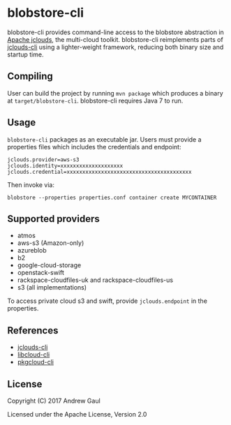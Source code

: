 # blobstore-cli

blobstore-cli provides command-line access to the blobstore abstraction in
[Apache jclouds](https://jclouds.apache.org/), the multi-cloud toolkit.
blobstore-cli reimplements parts of
[jclouds-cli](https://github.com/apache/karaf-jclouds-cli)
using a lighter-weight framework, reducing both binary size and startup time.

## Compiling

User can build the project by running `mvn package` which
produces a binary at `target/blobstore-cli`.  blobstore-cli requires Java 7 to
run.

## Usage

`blobstore-cli` packages as an executable jar.  Users must provide a properties
files which includes the credentials and endpoint:

```
jclouds.provider=aws-s3
jclouds.identity=xxxxxxxxxxxxxxxxxxxx
jclouds.credential=xxxxxxxxxxxxxxxxxxxxxxxxxxxxxxxxxxxxxxxx
```

Then invoke via:

```
blobstore --properties properties.conf container create MYCONTAINER
```

## Supported providers

* atmos
* aws-s3 (Amazon-only)
* azureblob
* b2
* google-cloud-storage
* openstack-swift
* rackspace-cloudfiles-uk and rackspace-cloudfiles-us
* s3 (all implementations)

To access private cloud s3 and swift, provide `jclouds.endpoint` in the
properties.

## References

* [jclouds-cli](https://github.com/apache/karaf-jclouds-cli)
* [libcloud-cli](https://github.com/coyo8/libcloud-cli)
* [pkgcloud-cli](https://github.com/pkgcloud/pkgcloud-cli)

## License

Copyright (C) 2017 Andrew Gaul

Licensed under the Apache License, Version 2.0
